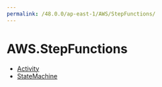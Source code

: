 ```yaml
---
permalink: /48.0.0/ap-east-1/AWS/StepFunctions/
---
```


# AWS.StepFunctions



* [Activity](Activity.md)
* [StateMachine](StateMachine.md)